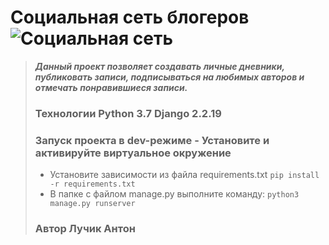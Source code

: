 # **Социальная сеть блогеров**![Социальная сеть](https://cdn-icons-png.flaticon.com/512/3772/3772049.png)

> ***Данный проект позволяет создавать личные дневники,  публиковать  записи, подписываться на любимых авторов и отмечать понравившиеся
> записи.***
> 
> ### Технологии Python 3.7 Django 2.2.19
>   ### Запуск проекта в dev-режиме - Установите и активируйте виртуальное окружение
> - Установите зависимости из файла requirements.txt ``` pip install -r requirements.txt ```
> - В папке с файлом manage.py выполните команду: ``` python3 manage.py runserver ``` 
> ### Автор Лучик Антон 
